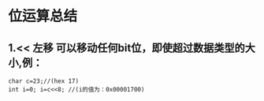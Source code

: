 # 位运算总结

## 1.<< 左移 可以移动任何bit位，即使超过数据类型的大小,例：
    char c=23;//(hex 17)
    int i=0; i=c<<8; //(i的值为：0x00001700)